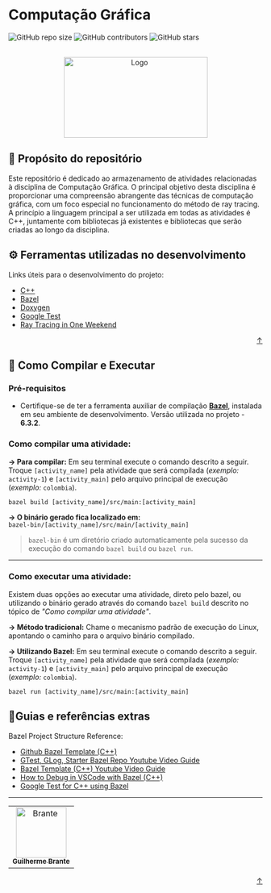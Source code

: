 <div id="top"></div>

# Computação Gráfica

<!---Shields em: https://shields.io --->

![GitHub repo size](https://img.shields.io/github/repo-size/cavebran/computer-graphics?style=for-the-badge&label=tamanho%20do%20repo&color=red)
![GitHub contributors](https://img.shields.io/github/contributors/cavebran/computer-graphics?style=for-the-badge&label=colaboradores&color=red)
![GitHub stars](https://img.shields.io/github/stars/cavebran/computer-graphics?style=for-the-badge&label=estrelas&color=red)

<!-- LOGO -->
<br />
<div align="center">
  <a href="https://github.com/cavebran/cg-atividade-1">
    <img src="https://noticiasetecnologia.com/wp-content/uploads/2019/03/Ray-Tracing-logo-1140x641.jpg" alt="Logo" width="285" height="160">
  </a>
</div>

## 📜 Propósito do repositório

Este repositório é dedicado ao armazenamento de atividades relacionadas à disciplina de Computação Gráfica. O principal objetivo desta disciplina é proporcionar uma compreensão abrangente das técnicas de computação gráfica, com um foco especial no funcionamento do método de ray tracing. A princípio a linguagem principal a ser utilizada em todas as atividades é C++, juntamente com bibliotecas já existentes e bibliotecas que serão criadas ao longo da disciplina.

## ⚙️ Ferramentas utilizadas no desenvolvimento

Links úteis para o desenvolvimento do projeto:
* [C++](https://devdocs.io/cpp/)
* [Bazel](https://bazel.build/)
* [Doxygen](https://www.doxygen.nl/manual/index.html)
* [Google Test](https://github.com/google/googletest)
* [Ray Tracing in One Weekend](https://raytracing.github.io/books/RayTracingInOneWeekend.html)

<p align="right"><a href="#top">↑</a></p>

## 🚀 Como Compilar e Executar

### Pré-requisitos
- Certifique-se de ter a ferramenta auxiliar de compilação [**Bazel**](https://bazel.build/), instalada em seu ambiente de desenvolvimento. Versão utilizada no projeto - **6.3.2**.

### Como compilar uma atividade:
**&#8594; Para compilar:**  Em seu terminal execute o comando descrito a seguir. Troque `[activity_name]` pela atividade que será compilada (*exemplo:* `activity-1`) e `[activity_main]` pelo arquivo principal de execução (*exemplo:* `colombia`). 
```shell
bazel build [activity_name]/src/main:[activity_main]
```

**&#8594; O binário gerado fica localizado em:** <br/>
`bazel-bin/[activity_name]/src/main/[activity_main]`

> `bazel-bin` é um diretório criado automaticamente pela sucesso da execução do comando `bazel build` ou `bazel run`.
<hr>

### Como executar uma atividade:
Existem duas opções ao executar uma atividade, direto pelo bazel, ou utilizando o binário gerado através do comando `bazel build` descrito no tópico de *"Como compilar uma atividade"*.

**&#8594; Método tradicional:** Chame o mecanismo padrão de execução do Linux, apontando o caminho para o arquivo binário compilado.

**&#8594; Utilizando Bazel:** Em seu terminal execute o comando descrito a seguir. Troque `[activity_name]` pela atividade que será compilada (*exemplo:* `activity-1`) e `[activity_main]` pelo arquivo principal de execução (*exemplo:* `colombia`). 
```shell
bazel run [activity_name]/src/main:[activity_main]
```

## 📎Guias e referências extras
Bazel Project Structure Reference: 
- [Github Bazel Template (C++)](https://github.com/ourarash/cpp-template)
- [GTest, GLog, Starter Bazel Repo Youtube Video Guide](https://www.youtube.com/watch?v=JfOzsBi_irY&ab_channel=arisaif)
- [Bazel Template (C++) Youtube Video Guide](https://www.youtube.com/watch?v=kLLDzLWzuag&ab_channel=arisaif)
- [How to Debug in VSCode with Bazel (C++)](https://www.youtube.com/watch?v=-TUogVOs1Qg&ab_channel=arisaif)
- [Google Test for C++ using Bazel](https://google.github.io/googletest/quickstart-bazel.html)


<hr>

<table>
  <tr>
    <td align="center">
      <a href="https://github.com/cavebran">
        <img src="https://avatars.githubusercontent.com/u/50341294?v=4" width="100px;" alt="Brante"/><br>
        <sub>
          <b>Guilherme Brante</b>
        </sub>
      </a>
    </td>
  </tr>
</table>

<p align="right"><a href="#top">↑</a></p>
